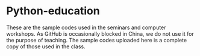 # Python-education

These are the sample codes used in the seminars and computer workshops. As GitHub is occasionally blocked in China, we do not use it for the purpose of teaching. The sample codes uploaded here is a complete copy of those used in the class.
